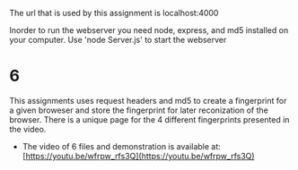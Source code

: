 The url that is used by this assignment is localhost:4000


Inorder to run the webserver you need node, express, and md5 installed on your computer. Use 'node Server.js' to start the webserver


# 6


This assignments uses request headers and md5 to create a fingerprint for a given broweser and store the fingerprint for later reconization of the browser. There is a unique page for the 4 different fingerprints presented in the video.


* The video of 6 files and demonstration is available at: [https://youtu.be/wfrpw_rfs3Q](https://youtu.be/wfrpw_rfs3Q)


